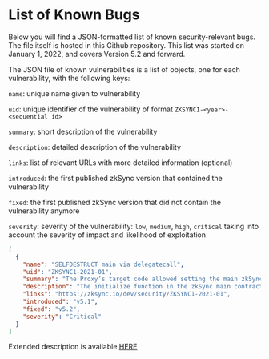 # List of Known Bugs

Below you will find a JSON-formatted list of known security-relevant bugs. The file itself is hosted in this Github
repository. This list was started on January 1, 2022, and covers Version 5.2 and forward.

The JSON file of known vulnerabilities is a list of objects, one for each vulnerability, with the following keys:

`name`: unique name given to vulnerability

`uid`: unique identifier of the vulnerability of format `ZKSYNC1-<year>-<sequential id>`

`summary`: short description of the vulnerability

`description`: detailed description of the vulnerability

`links`: list of relevant URLs with more detailed information (optional)

`introduced`: the first published zkSync version that contained the vulnerability

`fixed`: the first published zkSync version that did not contain the vulnerability anymore

`severity`: severity of the vulnerability: `low`, `medium`, `high`, `critical` taking into account the severity of
impact and likelihood of exploitation

```json
[
  {
    "name": "SELFDESTRUCT main via delegatecall",
    "uid": "ZKSYNC1-2021-01",
    "summary": "The Proxy’s target code allowed setting the main zkSync contract to SELFDESTRUCT, resulting in a freeze of user funds.",
    "description": "The initialize function in the zkSync main contract could be called on the target contract with any parameters at any time, allowing anyone to set additionalZkSync in the target contract storage to any address. If the attacker sets additionalZkSync to an address that would execute the SELFDESTRUCT opcode on any entry, and then call any function on the zkSync main contract that uses logic from additionalZkSync via delegatecall, the main zkSync target contract could have been destroyed and all funds would have been frozen. Funds could not be stolen because the Proxy contract owns the rollup assets and it did not contain a vulnerability, only the code of the Proxy’s target.",
    "links": "https://zksync.io/dev/security/ZKSYNC1-2021-01",
    "introduced": "v5.1",
    "fixed": "v5.2",
    "severity": "Critical"
  }
]
```

Extended description is available [HERE](./ZKSYNC1-2021-01.md)
